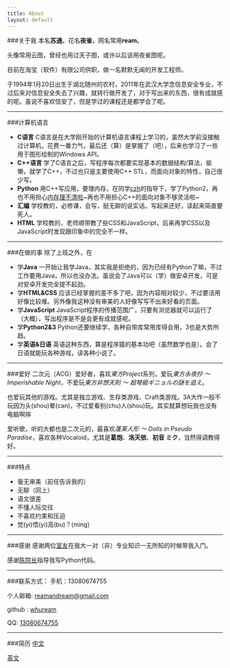 ```yaml
---
title: About
layout: default
---
```


###关于我
本名**苏通**，花名**夜雀**，网名常用**ream**。

头像常用云图，曾经也用过天子图，或许以后该用夜雀图呢。

目前在淘宝（软件）有限公司供职，做一名默默无闻的开发工程师。

于1994年1月20日出生于湖北随州的农村，2011年在武汉大学念信息安全专业，不过后来对信息安全失去了兴趣，就转行做开发了，对于写出来的东西，很有成就感的呢。虽说不喜欢信安了，但是学过的课程还是都学会了呢。

---
###计算机语言
* **C语言** C语言是在大学刚开始的计算机语言课程上学习的，虽然大学前没接触过计算机，花费一番力气，最后还（算）是掌握了（吧），后来也学习了一些用于图形绘制的Windows API。
* **C++语言** 学了C语言之后，写程序每次都要实现基本的数据结构/算法，偷懒，就学了C++，不过也只是主要使用C++ STL，而面向对象的特性，自己很少写。
* **Python** 用C++写应用，要理内存，在同学[czh](https://github.com/mad4alcohol/)的指导下，学了Python2，再也不用担心[内存理不清啦](http://www.acfun.tv/v/ac1171084)~再也不用担心C++的面向对象不够灵活啦~
* **汇编** 学校教的，必修课，会写，挺无聊的说实话。写起来还好，读起来简直要死人。
* **HTML** 学校教的，老师顺带教了些CSS和JavaScript，后来再学CSS以及JavaScript时发现跟印象中的完全不一样。

---
###在做的事
除了上班之外，在

* 学**Java** 一开始让我学Java，其实我是拒绝的，因为已经有Python了嘛，不过工作要用Java，所以也没办法。虽说会了Java可以（学）做安卓开发，可是对安卓开发完全提不起劲。
* 学**HTML&CSS** 应该已经掌握的差不多了吧，因为内容相对较少，不过要活用好像比较难。另外像我这种没有审美的人好像写写不出来好看的页面。
* 学**JavaScript** JavaScript程序的传播范围广，只要有浏览器就可以运行了（大概），写出程序是不是会更有成就感呢。
* 学**Python2&3** Python还要继续学，各种自带库常用库得会用，3也是大势所趋。
* 学**英语&日语** 英语这种东西，算是程序猿的基本功吧（虽然数学也是）。会了日语就能玩各种游戏，读各种小说了。

---
###爱好
二次元（ACG）爱好者，喜欢*東方Project*系列，爱玩*東方永夜抄 〜 Imperishable Night*，不爱玩*東方非想天則 〜 超弩級ギニョルの謎を追え*。

也爱玩其他的游戏。尤其是独立游戏、生存类游戏、Craft类游戏。3A大作一般不玩因为头(shou)晕(can)，不过爱看别(chu)人(shou)玩。其实就算想玩我也没有电脑啊摔

爱听歌，听的大都也是二次元的，最喜欢*蓬莱人形 〜 Dolls in Pseudo Paradise*，喜欢各种Vocaloid，尤其是**葛炮**、**洛天依**、**初音 ミク**，当然得调教得好。

---
###特点
* 毫无审美（前任告诉我的）
* 无聊（同上）
* 语文很差
* 不懂人际交往
* 不喜欢约束和压迫
* 觉(yi)悟(yi)高(bu)？(ming)

---
###感谢
感谢两位[室](http://f2light.com/)[友](http://brickgao.com/)在我大一对（非）专业知识一无所知的时候带我入门。

感谢[陈院长](https://github.com/mad4alcohol/)指导我写Python代码。

---
###联系方式：
手机：13080674755

个人邮箱: [reamandream@gmail.com](mailto:reamandream@gmail.com)

github : [whuream](https://github.com/whuream)

QQ: [13080674755](tencent://message/?uin=13080674755)

---
###简历
[中文](./resume_CN_v2.3.pdf)

[英文](./resume_EN_v2.0.pdf)

